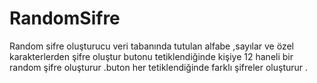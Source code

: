 # RandomSifre
Random sifre oluşturucu veri tabanında tutulan alfabe ,sayılar ve özel karakterlerden şifre oluştur butonu tetiklendiğinde kişiye 12 haneli bir random şifre oluşturur .buton her tetiklendiğinde farklı şifreler oluşturur .


